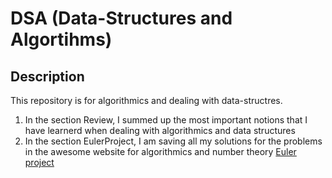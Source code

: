 # DSA (Data-Structures and Algortihms)
## Description

This repository is for algorithmics and dealing with data-structres. 
  1. In the section Review, I summed up the most important notions that I have learnerd when dealing with algorithmics and data structures
  2. In the section EulerProject, I am saving all my solutions for the problems in the awesome website for algorithmics and number theory [Euler project](https://projecteuler.net/archives)
